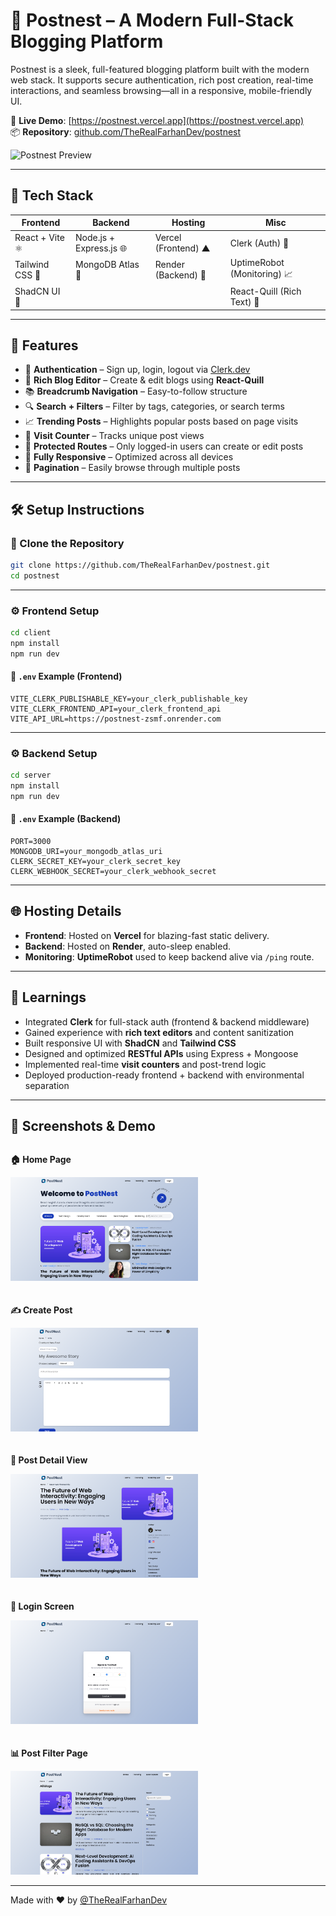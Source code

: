# 📝 Postnest – A Modern Full-Stack Blogging Platform

Postnest is a sleek, full-featured blogging platform built with the modern web stack. It supports secure authentication, rich post creation, real-time interactions, and seamless browsing—all in a responsive, mobile-friendly UI.

🚀 **Live Demo**: [https://postnest.vercel.app](https://postnest.vercel.app)  
📦 **Repository**: [github.com/TheRealFarhanDev/postnest](https://github.com/TheRealFarhanDev/postnest)

![Postnest Preview](./public/postnest-preview.png)

---

## 🔧 Tech Stack

| Frontend        | Backend                 | Hosting             | Misc                        |
| --------------- | ----------------------- | ------------------- | --------------------------- |
| React + Vite ⚛️ | Node.js + Express.js 🌐 | Vercel (Frontend) ▲ | Clerk (Auth) 🔐             |
| Tailwind CSS 🎨 | MongoDB Atlas 🍃        | Render (Backend) 🚀 | UptimeRobot (Monitoring) 📈 |
| ShadCN UI 🧩    |                         |                     | React-Quill (Rich Text) 📝  |

---

## 🌟 Features

- 🔐 **Authentication** – Sign up, login, logout via [Clerk.dev](https://clerk.dev)
- 📝 **Rich Blog Editor** – Create & edit blogs using **React-Quill**
- 📚 **Breadcrumb Navigation** – Easy-to-follow structure
- 🔍 **Search + Filters** – Filter by tags, categories, or search terms
- 📈 **Trending Posts** – Highlights popular posts based on page visits
- 🧮 **Visit Counter** – Tracks unique post views
- 🔐 **Protected Routes** – Only logged-in users can create or edit posts
- 📱 **Fully Responsive** – Optimized across all devices
- 📄 **Pagination** – Easily browse through multiple posts

---

## 🛠️ Setup Instructions

### 🔁 Clone the Repository

```bash
git clone https://github.com/TheRealFarhanDev/postnest.git
cd postnest
```

---

### ⚙️ Frontend Setup

```bash
cd client
npm install
npm run dev
```

#### 📄 `.env` Example (Frontend)

```env
VITE_CLERK_PUBLISHABLE_KEY=your_clerk_publishable_key
VITE_CLERK_FRONTEND_API=your_clerk_frontend_api
VITE_API_URL=https://postnest-zsmf.onrender.com
```

---

### ⚙️ Backend Setup

```bash
cd server
npm install
npm run dev
```

#### 📄 `.env` Example (Backend)

```env
PORT=3000
MONGODB_URI=your_mongodb_atlas_uri
CLERK_SECRET_KEY=your_clerk_secret_key
CLERK_WEBHOOK_SECRET=your_clerk_webhook_secret
```

---

## 🌐 Hosting Details

- **Frontend**: Hosted on **Vercel** for blazing-fast static delivery.
- **Backend**: Hosted on **Render**, auto-sleep enabled.
- **Monitoring**: **UptimeRobot** used to keep backend alive via `/ping` route.

---

## 🧠 Learnings

- Integrated **Clerk** for full-stack auth (frontend & backend middleware)
- Gained experience with **rich text editors** and content sanitization
- Built responsive UI with **ShadCN** and **Tailwind CSS**
- Designed and optimized **RESTful APIs** using Express + Mongoose
- Implemented real-time **visit counters** and post-trend logic
- Deployed production-ready frontend + backend with environmental separation

---

## 📸 Screenshots & Demo

<div style="display: grid; grid-template-columns: repeat(auto-fit, minmax(280px, 1fr)); gap: 20px;">

  <div>
    <p><strong>🏠 Home Page</strong></p>
    <img src="https://raw.githubusercontent.com/TheRealFarhanDev/postnest/main/client/public/screenshots/home.png" alt="Home Page" width="300"/>
  </div>

  <div>
    <p><strong>✍️ Create Post</strong></p>
    <img src="https://raw.githubusercontent.com/TheRealFarhanDev/postnest/main/client/public/screenshots/create-post.png" alt="Create Post" width="300"/>
  </div>

  <div>
    <p><strong>📄 Post Detail View</strong></p>
    <img src="https://raw.githubusercontent.com/TheRealFarhanDev/postnest/main/client/public/screenshots/post-detail.png" alt="Post Detail" width="300"/>
  </div>

  <div>
    <p><strong>🔐 Login Screen</strong></p>
    <img src="https://raw.githubusercontent.com/TheRealFarhanDev/postnest/main/client/public/screenshots/login.png" alt="Login" width="300"/>
  </div>

  <div>
    <p><strong>📊 Post Filter Page</strong></p>
    <img src="https://raw.githubusercontent.com/TheRealFarhanDev/postnest/main/client/public/screenshots/filter.png" alt="Post Filter Page" width="300"/>
  </div>

</div>


---

Made with ❤️ by [@TheRealFarhanDev](https://github.com/TheRealFarhanDev)
